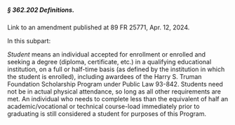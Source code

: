 ##### § 362.202 Definitions. #####

Link to an amendment published at 89 FR 25771, Apr. 12, 2024.

In this subpart:

*Student* means an individual accepted for enrollment or enrolled and seeking a degree (diploma, certificate, etc.) in a qualifying educational institution, on a full or half-time basis (as defined by the institution in which the student is enrolled), including awardees of the Harry S. Truman Foundation Scholarship Program under Public Law 93-842. Students need not be in actual physical attendance, so long as all other requirements are met. An individual who needs to complete less than the equivalent of half an academic/vocational or technical course-load immediately prior to graduating is still considered a student for purposes of this Program.